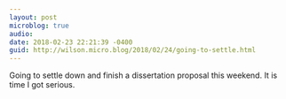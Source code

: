 ```yaml
---
layout: post
microblog: true
audio: 
date: 2018-02-23 22:21:39 -0400
guid: http://wilson.micro.blog/2018/02/24/going-to-settle.html
---
```

Going to settle down and finish a dissertation proposal this weekend. It is time I got serious.
